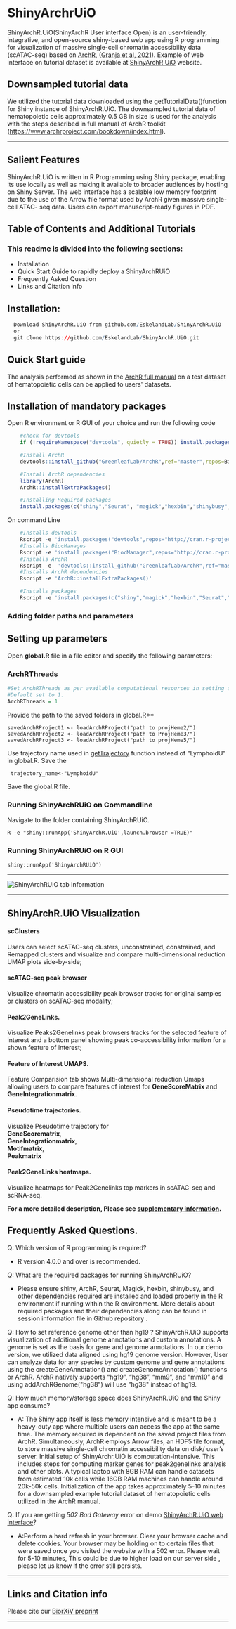 # ShinyArchrUiO
  ShinyArchR.UiO(ShinyArchR User interface Open) is an user-friendly, integrative, and open-source shiny-based web app using R programming for visualization of  massive single-cell chromatin accessibility data (scATAC-seq) based on [ArchR](https://archrproject.com), ([Granja et al, 
  2021](https://www.nature.com/articles/s41588-021-00790-6)).
  Example of web interface on tutorial dataset is available at [ShinyArchR.UiO](https://cancell.medisin.uio.no/ShinyArchR.UiO) website. 
 
 ## Downsampled tutorial data
 We utilized the tutorial data downloaded using the getTutorialData()function for Shiny instance of ShinyArchR.UiO. The downsampled tutorial data of hematopoietic cells approximately 0.5 GB in size is used for the analysis with the steps described in full manual of ArchR toolkit (https://www.archrproject.com/bookdown/index.html). 

***
## Salient Features
  ShinyArchR.UiO is written in R Programming using Shiny package, enabling its use locally as well as making it available to broader 
  audiences by hosting on Shiny Server.
  The web interface has a scalable low memory footprint due to the use of the Arrow file format used by ArchR given massive single-cell ATAC- 
  seq data. 
  Users can export manuscript-ready figures in PDF.  

 
## Table of Contents and Additional Tutorials
### This readme is divided into the following sections:
* Installation
* Quick Start Guide to rapidly deploy a ShinyArchRUiO
* Frequently Asked Question
* Links and Citation info 

## Installation:
 ```r 
   Download ShinyArchR.UiO from github.com/EskelandLab/ShinyArchR.UiO
   or 
   git clone https://github.com/EskelandLab/ShinyArchR.UiO.git
```
## Quick Start guide
  The analysis performed as shown in the [ArchR full manual](https://www.archrproject.com/bookdown/index.html) on a test dataset of 
  hematopoietic cells can be applied to users' datasets.  

## Installation of mandatory packages
Open R environment or R GUI of your choice and run the following code  
```r 
    #check for devtools
    if (!requireNamespace("devtools", quietly = TRUE)) install.packages("devtools")

    #Install ArchR
    devtools::install_github("GreenleafLab/ArchR",ref="master",repos=BiocManager::repositories())

    #Install ArchR dependencies
    library(ArchR)
    ArchR::installExtraPackages()

    #Installing Required packages  
    install.packages(c("shiny","Seurat", "magick","hexbin","shinybusy","gridExtra", "grid","shinycssloaders") 
``` 
On command Line 

```r 
    #Installs devtools
    Rscript -e 'install.packages("devtools",repos="http://cran.r-project.org")'
    #Installs BiocManages
    Rscript -e 'install.packages("BiocManager",repos="http://cran.r-project.org")'
    #Installs ArchR
    Rscript -e  'devtools::install_github("GreenleafLab/ArchR",ref="master",repos=BiocManager::repositories())'
    #Installs ArchR dependencies
    Rscript -e 'ArchR::installExtraPackages()'

    #Installs packages 
    Rscript -e 'install.packages(c("shiny","magick","hexbin","Seurat","shinybusy","gridExtra", "grid","shinycssloaders")' 
``` 

### Adding folder paths and parameters 

## Setting up parameters
Open **global.R** file in a file editor and specify the following parameters:  

### ArchRThreads
```r
#Set ArchRThreads as per available computational resources in setting up the ArchR section of the file. 
#Default set to 1.  
ArchRThreads = 1
```

Provide the path to the saved folders in global.R**

    savedArchRProject1 <- loadArchRProject("path to projHeme2/")
    savedArchRProject2 <- loadArchRProject("path to ProjHeme3/")
    savedArchRProject3 <- loadArchRProject("path to projHeme5/")

Use trajectory name used in [getTrajectory](https://www.archrproject.com//bookdown/myeloid-trajectory-monocyte-differentiation.html) function instead of "LymphoidU" in global.R. Save the 
    
     trajectory_name<-"LymphoidU"

Save the global.R file.

### Running ShinyArchRUiO on Commandline

Navigate to the folder containing ShinyArchRUiO.  
       
    R -e "shiny::runApp('ShinyArchR.UiO',launch.browser =TRUE)" 

### Running ShinyArchRUiO on R GUI 

    shiny::runApp('ShinyArchRUiO')

***
![ShinyArchRUiO tab Information](https://github.com/EskelandLab/ShinyArchrUiO/blob/main/example_data/tab_info_wiki.png)
***
## ShinyArchR.UiO Visualization
#### scClusters
   Users can select scATAC-seq clusters, unconstrained, constrained, and Remapped clusters and visualize and compare multi-dimensional 
   reduction UMAP plots side-by-side;
#### scATAC-seq peak browser  
   Visualize chromatin accessibility peak browser tracks for original samples or clusters on scATAC-seq modality;
#### Peak2GeneLinks. 
   Visualize Peaks2Genelinks peak browsers tracks for the selected feature of interest and a bottom panel showing peak co-accessibility 
   information for a shown feature of interest;
#### Feature of Interest UMAPS. 
   Feature Comparision tab shows Multi-dimensional reduction Umaps allowing users to compare features of interest for **GeneScoreMatrix** and **GeneIntegrationmatrix**. 
#### Pseudotime trajectories. 
  Visualize Pseudotime trajectory for  
**GeneScorematrix**,  
**GeneIntegrationmatrix**,  
**Motifmatrix**,  
**Peakmatrix**  
 
#### Peak2GeneLinks heatmaps. 
Visualize heatmaps for Peak2Genelinks top markers in scATAC-seq and scRNA-seq.  

**For a more detailed description, Please see [supplementary information](https://www.biorxiv.org/content/10.1101/2021.06.21.449316v2.supplementary-material).**

## Frequently Asked Questions.  

Q: Which version of R programming is required?
* R version 4.0.0  and over is recommended.  

Q: What are the required packages for running ShinyArchRUiO?
* Please ensure shiny, ArchR, Seurat, Magick, hexbin, shinybusy, and other dependencies required are installed and loaded properly in the R environment if running within the R environment. More details about required packages and their dependencies along  can be found in session information file in Github repository .

Q: How to set reference genome other than hg19 ?
ShinyArchR.UiO supports visualization of additional genome annotations and custom annotations. A genome is set as the basis for gene and genome annotations.  In our demo version, we utilized data aligned using hg19 genome version.  However, User can analyze data for any species by custom genome and gene annotations using the createGeneAnnotation() and createGenomeAnnotation() functions or ArchR. ArchR natively supports “hg19”, “hg38”, “mm9”, and “mm10” and using addArchRGenome("hg38") will use "hg38" instead of hg19. 

Q: How much memory/storage space does ShinyArchR.UiO and the Shiny app consume?
* A: The Shiny app itself is less memory intensive and is meant to be a heavy-duty app where multiple users can access the app at the same time. The memory required is dependent on the saved project files from ArchR. Simultaneously, ArchR employs Arrow files, an HDF5 file format, to store massive single-cell chromatin accessibility data on disk/ user’s server. Initial setup of ShinyArchr.UiO is computation-intensive.  This includes steps for computing marker genes for peak2genelinks analysis and other plots. A typical laptop with 8GB RAM can handle datasets from estimated 10k cells while 16GB RAM machines can handle around 20k-50k cells. Initialization of the app takes approximately 5-10 minutes for a downsampled example tutorial dataset of hematopoietic cells utilized in the ArchR manual.


Q: If you are getting *502 Bad Gateway* error on demo [ShinyArchR.UiO web interface](https://cancell.medisin.uio.no/ShinyArchR.UiO)? 
* A:Perform a hard refresh in your browser. Clear your browser cache and delete cookies. Your browser may be holding on to certain files that were saved once you visited the website with a 502 error. Please wait for 5-10 minutes,  This could be due to higher load on our server side , please let us know if the error still persists.  

***
## Links and Citation info
 Please cite our [BiorXiV preprint](https://www.biorxiv.org/content/10.1101/2021.06.21.449316v1)
***
